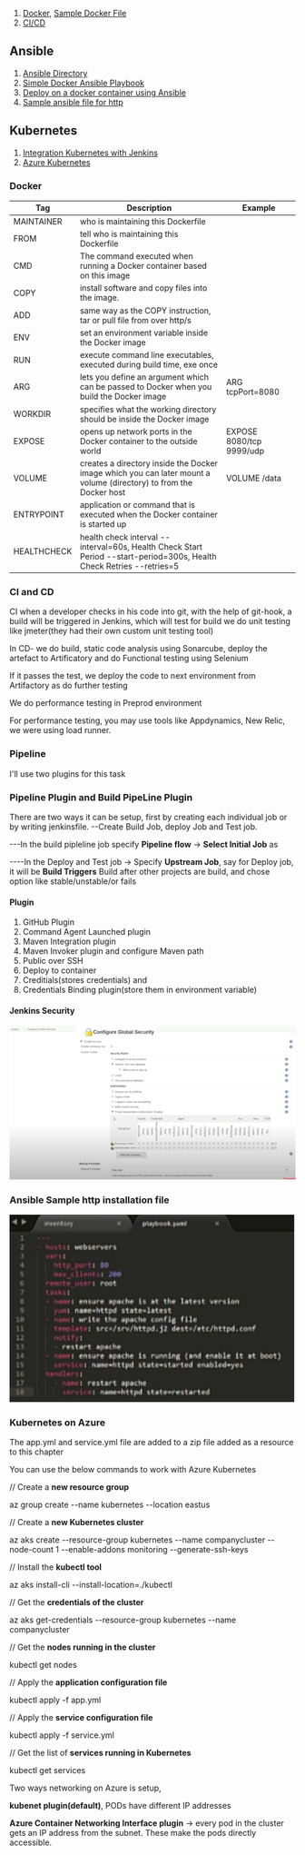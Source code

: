1. [Docker](https://github.com/samturnbull73/int/blob/master/NOTES.md#docker), [Sample Docker File](https://github.com/samturnbull73/Simple-DevOps-Project/blob/master/Jenkins_Jobs/Dockerfile.txt)
2. [CI/CD](https://github.com/samturnbull73/int/blob/master/NOTES.md#ci-and-cd)

## Ansible
1. [Ansible Directory](https://github.com/samturnbull73/ansible-directory#about-this-repo)
2. [Simple Docker Ansible Playbook](https://github.com/samturnbull73/Simple-DevOps-Project/blob/master/Jenkins_Jobs/simple-docker-project.yml)
3. [Deploy on a docker container using Ansible](https://github.com/samturnbull73/Simple-DevOps-Project/blob/master/Jenkins_Jobs/Deploy_on_Container_using_Ansible.MD#deploy-on-a-docker-container-using-ansible)
4. [Sample ansible file for http](https://github.com/samturnbull73/int/blob/master/NOTES.md#ansible-sample-http-installation-file)

## Kubernetes
1. [Integration Kubernetes with Jenkins](https://github.com/samturnbull73/Simple-DevOps-Project/blob/master/Kubernetes/Integrating_Kubernetes_with_Jenkins.MD#integration-kubernetes-with-jenkins)
2. [Azure Kubernetes](https://github.com/samturnbull73/int/blob/master/NOTES.md#kubernetes-on-azure)

### Docker

| Tag           | Description | Example |
| ------------- | ------------- |----|
| MAINTAINER  | who is maintaining this Dockerfile  | |
| FROM | tell who is maintaining this Dockerfile | |
| CMD |  The command executed when running a Docker container based on this image |  | 
| COPY | install software and copy files into the image. | |
| ADD | same way as the COPY instruction, tar or pull file from over http/s  | |
| ENV |  set an environment variable inside the Docker image  | |
| RUN | execute command line executables, executed during build time, exe once | |
| ARG | lets you define an argument which can be passed to Docker when you build the Docker image | ARG tcpPort=8080 |
| WORKDIR | specifies what the working directory should be inside the Docker image | |
| EXPOSE | opens up network ports in the Docker container to the outside world | EXPOSE   8080/tcp 9999/udp |
| VOLUME | creates a directory inside the Docker image which you can later mount a volume (directory) to from the Docker host  | VOLUME   /data|
| ENTRYPOINT | application or command that is executed when the Docker container is started up | |
| HEALTHCHECK | health check interval --interval=60s, Health Check Start Period --start-period=300s, Health Check Retries --retries=5| |

### CI and CD

CI when a developer checks in his code into git, with the help of git-hook, a build will be triggered in Jenkins, which will test for build
we do unit testing like jmeter(they had their own custom unit testing tool) 

In CD- we do build, static code analysis using Sonarcube, deploy the artefact to Artificatory and do Functional testing using Selenium

If it passes the test, we deploy the code to next environment from Artifactory as do further testing

We do performance testing in Preprod environment

For performance testing, you may use tools like Appdynamics, New Relic, we were using load runner.

### Pipeline

I'll use two plugins for this task
### Pipeline Plugin and Build PipeLine Plugin

There are two ways it can be setup, first by creating each individual job or by writing jenkinsfile. 
--Create Build Job, deploy Job and Test job. 

---In the build pipleline job specify **Pipeline flow** -> **Select Initial Job** as <First Build Job>
  
----In the Deploy and Test job -> Specify **Upstream Job**, say for Deploy job, it will be **Build Triggers** Build after other projects are build, and chose option like stable/unstable/or fails
  

#### Plugin 
1. GitHub Plugin
2. Command Agent Launched plugin
3. Maven Integration plugin
4. Maven Invoker plugin and configure Maven path
5. Public over SSH
6. Deploy to container
7. Creditials(stores credentials) and 
8. Credentials Binding plugin(store them in environment variable)

#### Jenkins Security
![Jenkins Users Creation](https://github.com/samturnbull73/int/blob/master/images/JenkinsSecurityUsers.png)

### Ansible Sample http installation file
![Sample ansible file for http](https://github.com/samturnbull73/int/blob/master/images/ansible_http.png?raw=true)

### Kubernetes on Azure

The app.yml and service.yml file are added to a zip file added as a resource to this chapter

You can use the below commands to work with Azure Kubernetes

// Create a **new resource group**

az group create --name kubernetes --location eastus

// Create a **new Kubernetes cluster**

az aks create --resource-group kubernetes --name companycluster --node-count 1 --enable-addons monitoring --generate-ssh-keys

// Install the **kubectl tool**

az aks install-cli --install-location=./kubectl

// Get the **credentials of the cluster**

az aks get-credentials --resource-group kubernetes --name companycluster

// Get the **nodes running in the cluster**

kubectl get nodes

// Apply the **application configuration file**

kubectl apply -f app.yml

// Apply the **service configuration file**

kubectl apply -f service.yml

// Get the list of **services running in Kubernetes**

kubectl get services

Two ways networking on Azure is setup, 

**kubenet plugin(default)**, PODs have different IP addresses

**Azure Container Networking Interface plugin** -> every pod in the cluster gets an IP address from the subnet. These make the pods directly accessible.
